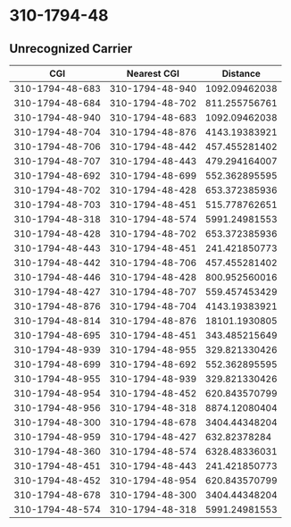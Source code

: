 # 310-1794-48
## Unrecognized Carrier


| CGI | Nearest CGI | Distance |
|-----|-------------|----------|
| 310-1794-48-683 | 310-1794-48-940 | 1092.09462038 |
| 310-1794-48-684 | 310-1794-48-702 | 811.255756761 |
| 310-1794-48-940 | 310-1794-48-683 | 1092.09462038 |
| 310-1794-48-704 | 310-1794-48-876 | 4143.19383921 |
| 310-1794-48-706 | 310-1794-48-442 | 457.455281402 |
| 310-1794-48-707 | 310-1794-48-443 | 479.294164007 |
| 310-1794-48-692 | 310-1794-48-699 | 552.362895595 |
| 310-1794-48-702 | 310-1794-48-428 | 653.372385936 |
| 310-1794-48-703 | 310-1794-48-451 | 515.778762651 |
| 310-1794-48-318 | 310-1794-48-574 | 5991.24981553 |
| 310-1794-48-428 | 310-1794-48-702 | 653.372385936 |
| 310-1794-48-443 | 310-1794-48-451 | 241.421850773 |
| 310-1794-48-442 | 310-1794-48-706 | 457.455281402 |
| 310-1794-48-446 | 310-1794-48-428 | 800.952560016 |
| 310-1794-48-427 | 310-1794-48-707 | 559.457453429 |
| 310-1794-48-876 | 310-1794-48-704 | 4143.19383921 |
| 310-1794-48-814 | 310-1794-48-876 | 18101.1930805 |
| 310-1794-48-695 | 310-1794-48-451 | 343.485215649 |
| 310-1794-48-939 | 310-1794-48-955 | 329.821330426 |
| 310-1794-48-699 | 310-1794-48-692 | 552.362895595 |
| 310-1794-48-955 | 310-1794-48-939 | 329.821330426 |
| 310-1794-48-954 | 310-1794-48-452 | 620.843570799 |
| 310-1794-48-956 | 310-1794-48-318 | 8874.12080404 |
| 310-1794-48-300 | 310-1794-48-678 | 3404.44348204 |
| 310-1794-48-959 | 310-1794-48-427 | 632.82378284 |
| 310-1794-48-360 | 310-1794-48-574 | 6328.48336031 |
| 310-1794-48-451 | 310-1794-48-443 | 241.421850773 |
| 310-1794-48-452 | 310-1794-48-954 | 620.843570799 |
| 310-1794-48-678 | 310-1794-48-300 | 3404.44348204 |
| 310-1794-48-574 | 310-1794-48-318 | 5991.24981553 |

